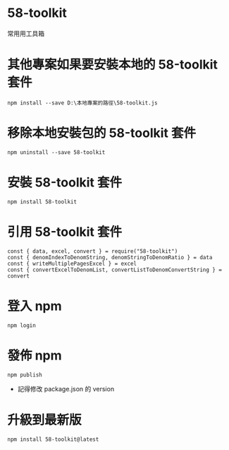 # 58-toolkit
常用用工具箱

# 其他專案如果要安裝本地的 58-toolkit 套件
```bash=
npm install --save D:\本地專案的路徑\58-toolkit.js
```

# 移除本地安裝包的 58-toolkit 套件
```bash=
npm uninstall --save 58-toolkit
```

# 安裝 58-toolkit 套件
```bash=
npm install 58-toolkit
```

# 引用 58-toolkit 套件
```javascript=
const { data, excel, convert } = require("58-toolkit")
const { denomIndexToDenomString, denomStringToDenomRatio } = data
const { writeMultiplePagesExcel } = excel
const { convertExcelToDenomList, convertListToDenomConvertString } = convert
```

# 登入 npm
```bash=
npm login
```

# 發佈 npm
```bash=
npm publish
```
- 記得修改 package.json 的 version

# 升級到最新版
```bash=
npm install 58-toolkit@latest
```